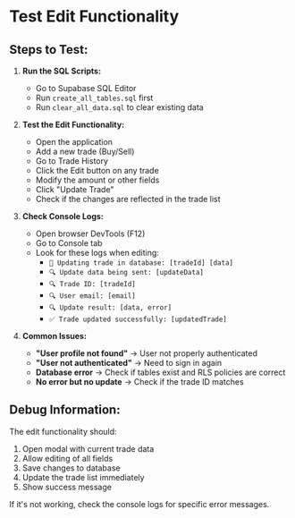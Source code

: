 # Test Edit Functionality

## Steps to Test:

1. **Run the SQL Scripts:**
   - Go to Supabase SQL Editor
   - Run `create_all_tables.sql` first
   - Run `clear_all_data.sql` to clear existing data

2. **Test the Edit Functionality:**
   - Open the application
   - Add a new trade (Buy/Sell)
   - Go to Trade History
   - Click the Edit button on any trade
   - Modify the amount or other fields
   - Click "Update Trade"
   - Check if the changes are reflected in the trade list

3. **Check Console Logs:**
   - Open browser DevTools (F12)
   - Go to Console tab
   - Look for these logs when editing:
     - `💾 Updating trade in database: [tradeId] [data]`
     - `🔍 Update data being sent: [updateData]`
     - `🔍 Trade ID: [tradeId]`
     - `🔍 User email: [email]`
     - `🔍 Update result: [data, error]`
     - `✅ Trade updated successfully: [updatedTrade]`

4. **Common Issues:**
   - **"User profile not found"** → User not properly authenticated
   - **"User not authenticated"** → Need to sign in again
   - **Database error** → Check if tables exist and RLS policies are correct
   - **No error but no update** → Check if the trade ID matches

## Debug Information:

The edit functionality should:
1. Open modal with current trade data
2. Allow editing of all fields
3. Save changes to database
4. Update the trade list immediately
5. Show success message

If it's not working, check the console logs for specific error messages.
